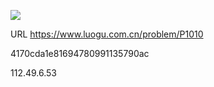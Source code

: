 ![](https://blocksrc.haplat.net/_bot_sbu/sbu-pic.gif)

URL https://www.luogu.com.cn/problem/P1010

4170cda1e81694780991135790ac

112.49.6.53

